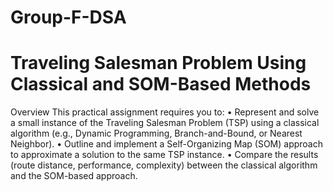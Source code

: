# Group-F-DSA
# Traveling Salesman Problem Using Classical and SOM-Based Methods
Overview
This practical assignment requires you to: 
• Represent and solve a small instance of the Traveling Salesman Problem (TSP) using a classical algorithm (e.g., Dynamic Programming, Branch-and-Bound, or Nearest Neighbor). 
• Outline and implement a Self-Organizing Map (SOM) approach to approximate a solution to the same TSP instance. 
• Compare the results (route distance, performance, complexity) between the classical algorithm and the SOM-based approach.
